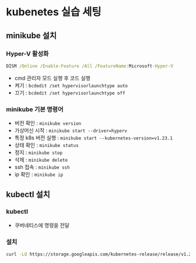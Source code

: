 # kubenetes 실습 세팅





## minikube 설치



### Hyper-V 활성화

```cmd
DISM /Online /Enable-Feature /All /FeatureName:Microsoft-Hyper-V
```

- cmd 관리자 모드 실행 후 코드 실행
- 켜기 : `bcdedit /set hypervisorlaunchtype auto`
- 끄기 : `bcdedit /set hypervisorlaunchtype off` 



### minikube 기본 명령어

- 버전 확인 : `minikube version`
- 가상머신 시작 : `minikube start --driver=hyperv`
- 특정 k8s 버전 실행 : `minikube start --kubernetes-version=v1.23.1`
- 상태 확인 : `minikube status`
- 정지 : `minikube stop`
- 삭제 : `minikube delete`
- ssh 접속 : `minikube ssh`
- ip 확인 : `minikube ip`



## kubectl 설치



### kubectl

- 쿠버네티스에 명령을 전달



### 설치

```bash
curl -LO https://storage.googleapis.com/kubernetes-release/release/v1.23.5/bin/windows/amd64/kubectl.exe
```





















